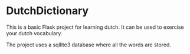 # DutchDictionary

This is a basic Flask project for learning dutch.
It can be used to exercise your dutch vocabulary.

The project uses a sqllite3 database where all the words are stored.
